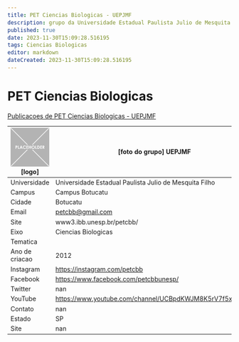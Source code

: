 ```yaml
---
title: PET Ciencias Biologicas - UEPJMF
description: grupo da Universidade Estadual Paulista Julio de Mesquita Filho
published: true
date: 2023-11-30T15:09:28.516195
tags: Ciencias Biologicas
editor: markdown
dateCreated: 2023-11-30T15:09:28.516195
---
```


# PET Ciencias Biologicas

[Publicacoes de PET Ciencias Biologicas - UEPJMF](/atividade/205PETCienciasBiologicasUEPJMF/feed.md)

| ![placeholder.png](/placeholder.png) [logo] | [foto do grupo] UEPJMF         |
| ------------------------------------------- | ------------------------------------------------- |
| Universidade                                | Universidade Estadual Paulista Julio de Mesquita Filho      |
| Campus                                      | Campus Botucatu            |
| Cidade                                      | Botucatu             |
| Email                                       | petcbb@gmail.com             |
| Site                                        | www3.ibb.unesp.br/petcbb/              |
| Eixo                                        | Ciencias Biologicas              |
| Tematica                                    |           |
| Ano de criacao                              | 2012        |
| Instagram                                   | https://instagram.com/petcbb         |
| Facebook                                    | https://www.facebook.com/petcbbunesp/          |
| Twitter                                     | nan           |
| YouTube                                     | https://www.youtube.com/channel/UCBpdKWJM8K5rV7f5xRnbreg           |
| Contato                                     | nan         |
| Estado                                      |  SP            |
| Site                                        | nan |
